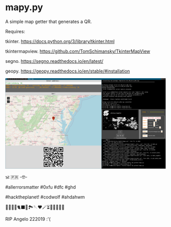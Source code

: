 # mapy.py
A simple map getter that generates a QR.

Requires:

tkinter. https://docs.python.org/3/library/tkinter.html

tkintermapview. https://github.com/TomSchimansky/TkinterMapView

segno. https://segno.readthedocs.io/en/latest/

geopy. https://geopy.readthedocs.io/en/stable/#installation

![scrot-dwm-pyrathe-slackware](2023-11-28-122959_1920x1080_scrot.png)

🕉 🇵🇷 -🤓-

#allerrorsmatter #0xfu #dfc #ghd

#hacktheplanet! #codwolf #ahdahwm

🐡🐧🐍🐚🐈‍⬛🦤🏞🪡♥️🪄⏳️🎲🎯🧩🏅🎉

RIP Angelo 222019 :'(
